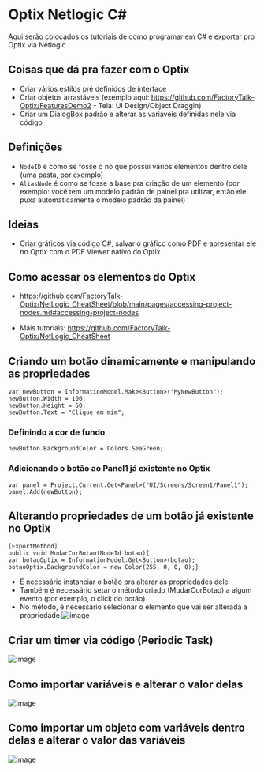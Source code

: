 # Optix Netlogic C#
Aqui serão colocados os tutoriais de como programar em C# e exportar pro Optix via Netlogic
## Coisas que dá pra fazer com o Optix
- Criar vários estilos pré definidos de interface
- Criar objetos arrastáveis (exemplo aqui: https://github.com/FactoryTalk-Optix/FeaturesDemo2 - Tela: UI Design/Object Draggin)
- Criar um DialogBox padrão e alterar as variáveis definidas nele via código
## Definições
- `NodeID` é como se fosse o nó que possui vários elementos dentro dele (uma pasta, por exemplo)
- `AliasNode` é como se fosse a base pra criação de um elemento (por exemplo: você tem um modelo padrão de painel pra utilizar, então ele puxa automaticamente o modelo padrão da painel)
## Ideias
- Criar gráficos via código C#, salvar o gráfico como PDF e apresentar ele no Optix com o PDF Viewer nativo do Optix
## Como acessar os elementos do Optix
- https://github.com/FactoryTalk-Optix/NetLogic_CheatSheet/blob/main/pages/accessing-project-nodes.md#accessing-project-nodes
* Mais tutoriais: https://github.com/FactoryTalk-Optix/NetLogic_CheatSheet
## Criando um botão dinamicamente e manipulando as propriedades
`var newButton = InformationModel.Make<Button>("MyNewButton");`</br>
`newButton.Width = 100;`</br>
`newButton.Height = 50;`</br>
`newButton.Text = "Clique em mim";`</br>
### Definindo a cor de fundo
`newButton.BackgroundColor = Colors.SeaGreen;`</br>
### Adicionando o botão ao Panel1 já existente no Optix
`var panel = Project.Current.Get<Panel>("UI/Screens/Screen1/Panel1");`</br>
`panel.Add(newButton);`
## Alterando propriedades de um botão já existente no Optix
`[ExportMethod]` </br>
`public void MudarCorBotao(NodeId botao){` </br>
`var botaoOptix = InformationModel.Get<Button>(botao);` </br>
`botaoOptix.BackgroundColor = new Color(255, 0, 0, 0);}`
- É necessário instanciar o botão pra alterar as propriedades dele
- Também é necessário setar o método criado (MudarCorBotao) a algum evento (por exemplo, o click do botão)
- No método, é necessário selecionar o elemento que vai ser alterada a propriedade
![image](https://github.com/user-attachments/assets/b0c6d602-4c22-4f80-8315-3db767530b5b)
## Criar um timer via código (Periodic Task)
![image](https://github.com/user-attachments/assets/91ef76cf-9784-4afa-802c-b9f9ec703d66)
## Como importar variáveis e alterar o valor delas
![image](https://github.com/user-attachments/assets/59865ca9-7cb5-4d5a-9a08-4864818d2c91)
## Como importar um objeto com variáveis dentro delas e alterar o valor das variáveis
![image](https://github.com/user-attachments/assets/25b59f94-ed5c-4d22-a968-70b14ce6f216)
